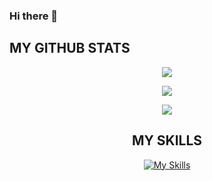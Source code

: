 ### Hi there 👋

## MY GITHUB STATS
<div align = 'center'>
  
[![](https://github-readme-stats.vercel.app/api?username=AriaWanisu&show_icons=true&theme=radical)](https://github.com/anuraghazra/github-readme-stats) 
  
[![](https://github-readme-stats.vercel.app/api/top-langs/?username=AriaWanisu&layout=compact&theme=radical)](https://github.com/anuraghazra/github-readme-stats)

[![](https://github-profile-trophy.vercel.app/?username=AriaWanisu&theme=onedark&column=7)](https://github.com/ryo-ma/github-profile-trophy)

## MY SKILLS
[![My Skills](https://skillicons.dev/icons?i=js,ts,go,py,nodejs,express,html,css,bootstrap,tailwind,mongodb,mysql,react,angular,nextjs,discord,flask,graphql,vscode,github,ps&perline=21)](https://skillicons.dev)

</div>

<!--
**AriaWanisu/AriaWanisu** is a ✨ _special_ ✨ repository because its `README.md` (this file) appears on your GitHub profile.
Here are some ideas to get you started:
[![My Skills](https://skillicons.dev/icons?i=js,ts,go,py,nodejs,express,html,css,bootstrap,tailwind,mongodb,mysql,react,angular,nextjs,discord,flask,graphql,vscode,github,ps&perline=7)](https://skillicons.dev)
- 🔭 I’m currently working on ...
- 🌱 I’m currently learning ...
- 👯 I’m looking to collaborate on ...
- 🤔 I’m looking for help with ...
- 💬 Ask me about ...
- 📫 How to reach me: ...
- 😄 Pronouns: ...
- ⚡ Fun fact: ...


### Programming language
[![My Skills](https://skillicons.dev/icons?i=c,js,ts,go,py,html,css)](https://skillicons.dev)

### Databaase
[![My Skills](https://skillicons.dev/icons?i=mysql,tailwind)](https://skillicons.dev)

### CSS Framework
[![My Skills](https://skillicons.dev/icons?i=bootstrap,tailwind)](https://skillicons.dev)

-->
